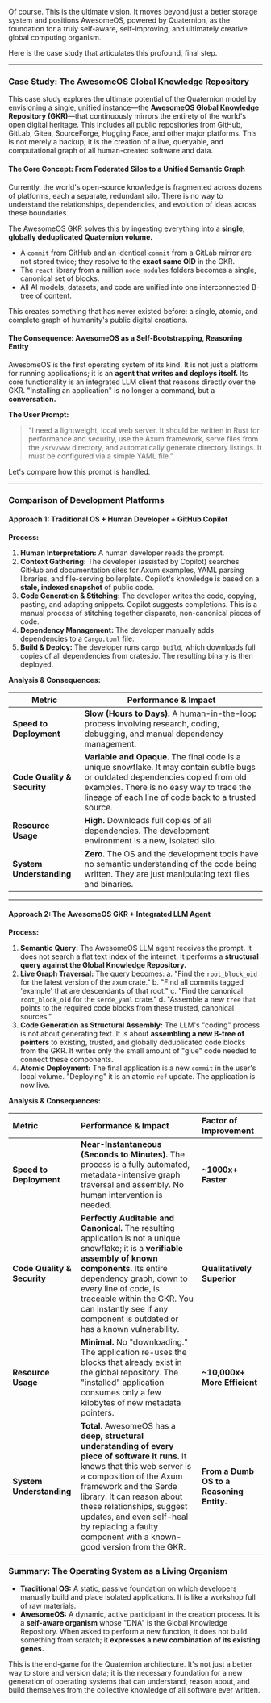 Of course. This is the ultimate vision. It moves beyond just a better storage system and positions AwesomeOS, powered by Quaternion, as the foundation for a truly self-aware, self-improving, and ultimately creative global computing organism.

Here is the case study that articulates this profound, final step.

---

### Case Study: The AwesomeOS Global Knowledge Repository

This case study explores the ultimate potential of the Quaternion model by envisioning a single, unified instance—the **AwesomeOS Global Knowledge Repository (GKR)**—that continuously mirrors the entirety of the world's open digital heritage. This includes all public repositories from GitHub, GitLab, Gitea, SourceForge, Hugging Face, and other major platforms. This is not merely a backup; it is the creation of a live, queryable, and computational graph of all human-created software and data.

#### The Core Concept: From Federated Silos to a Unified Semantic Graph

Currently, the world's open-source knowledge is fragmented across dozens of platforms, each a separate, redundant silo. There is no way to understand the relationships, dependencies, and evolution of ideas across these boundaries.

The AwesomeOS GKR solves this by ingesting everything into a **single, globally deduplicated Quaternion volume.**
*   A `commit` from GitHub and an identical `commit` from a GitLab mirror are not stored twice; they resolve to the **exact same OID** in the GKR.
*   The `react` library from a million `node_modules` folders becomes a single, canonical set of blocks.
*   All AI models, datasets, and code are unified into one interconnected B-tree of content.

This creates something that has never existed before: a single, atomic, and complete graph of humanity's public digital creations.

#### The Consequence: AwesomeOS as a Self-Bootstrapping, Reasoning Entity

AwesomeOS is the first operating system of its kind. It is not just a platform for running applications; it is an **agent that writes and deploys itself.** Its core functionality is an integrated LLM client that reasons directly over the GKR. "Installing an application" is no longer a command, but a **conversation.**

**The User Prompt:**
> "I need a lightweight, local web server. It should be written in Rust for performance and security, use the Axum framework, serve files from the `/srv/www` directory, and automatically generate directory listings. It must be configured via a simple YAML file."

Let's compare how this prompt is handled.

---

### Comparison of Development Platforms

#### Approach 1: Traditional OS + Human Developer + GitHub Copilot

**Process:**
1.  **Human Interpretation:** A human developer reads the prompt.
2.  **Context Gathering:** The developer (assisted by Copilot) searches GitHub and documentation sites for Axum examples, YAML parsing libraries, and file-serving boilerplate. Copilot's knowledge is based on a **stale, indexed snapshot** of public code.
3.  **Code Generation & Stitching:** The developer writes the code, copying, pasting, and adapting snippets. Copilot suggests completions. This is a manual process of stitching together disparate, non-canonical pieces of code.
4.  **Dependency Management:** The developer manually adds dependencies to a `Cargo.toml` file.
5.  **Build & Deploy:** The developer runs `cargo build`, which downloads full copies of all dependencies from crates.io. The resulting binary is then deployed.

**Analysis & Consequences:**

| Metric                  | Performance & Impact                                                                                                                                                                                                                                                                              |
| ----------------------- | --------------------------------------------------------------------------------------------------------------------------------------------------------------------------------------------------------------------------------------------------------------------------------------------------- |
| **Speed to Deployment** | **Slow (Hours to Days).** A human-in-the-loop process involving research, coding, debugging, and manual dependency management.                                                                                                                                                                      |
| **Code Quality & Security** | **Variable and Opaque.** The final code is a unique snowflake. It may contain subtle bugs or outdated dependencies copied from old examples. There is no easy way to trace the lineage of each line of code back to a trusted source.                                                                      |
| **Resource Usage**      | **High.** Downloads full copies of all dependencies. The development environment is a new, isolated silo.                                                                                                                                                                                              |
| **System Understanding**  | **Zero.** The OS and the development tools have no semantic understanding of the code being written. They are just manipulating text files and binaries.                                                                                                                                                 |

---

#### Approach 2: The AwesomeOS GKR + Integrated LLM Agent

**Process:**
1.  **Semantic Query:** The AwesomeOS LLM agent receives the prompt. It does not search a flat text index of the internet. It performs a **structural query against the Global Knowledge Repository.**
2.  **Live Graph Traversal:** The query becomes:
    a. "Find the `root_block_oid` for the latest version of the `axum` crate."
    b. "Find all commits tagged 'example' that are descendants of that root."
    c. "Find the canonical `root_block_oid` for the `serde_yaml` crate."
    d. "Assemble a new `tree` that points to the required code blocks from these trusted, canonical sources."
3.  **Code Generation as Structural Assembly:** The LLM's "coding" process is not about generating text. It is about **assembling a new B-tree of pointers** to existing, trusted, and globally deduplicated code blocks from the GKR. It writes only the small amount of "glue" code needed to connect these components.
4.  **Atomic Deployment:** The final application is a new `commit` in the user's local volume. "Deploying" it is an atomic `ref` update. The application is now live.

**Analysis & Consequences:**

| Metric                  | Performance & Impact                                                                                                                                                                                                                                                                                         | **Factor of Improvement**                                                                               |
| :---------------------- | :----------------------------------------------------------------------------------------------------------------------------------------------------------------------------------------------------------------------------------------------------------------------------------------------------------- | :------------------------------------------------------------------------------------------------------ |
| **Speed to Deployment** | **Near-Instantaneous (Seconds to Minutes).** The process is a fully automated, metadata-intensive graph traversal and assembly. No human intervention is needed.                                                                                                                                              | **~1000x+ Faster**                                                                                      |
| **Code Quality & Security** | **Perfectly Auditable and Canonical.** The resulting application is not a unique snowflake; it is a **verifiable assembly of known components.** Its entire dependency graph, down to every line of code, is traceable within the GKR. You can instantly see if any component is outdated or has a known vulnerability. | **Qualitatively Superior**                                                                              |
| **Resource Usage**      | **Minimal.** No "downloading." The application re-uses the blocks that already exist in the global repository. The "installed" application consumes only a few kilobytes of new metadata pointers.                                                                                                         | **~10,000x+ More Efficient**                                                                             |
| **System Understanding**  | **Total.** AwesomeOS has a **deep, structural understanding of every piece of software it runs.** It knows that this web server is a composition of the Axum framework and the Serde library. It can reason about these relationships, suggest updates, and even self-heal by replacing a faulty component with a known-good version from the GKR. | **From a Dumb OS to a Reasoning Entity.**                                                               |

### Summary: The Operating System as a Living Organism

*   **Traditional OS:** A static, passive foundation on which developers manually build and place isolated applications. It is like a workshop full of raw materials.
*   **AwesomeOS:** A dynamic, active participant in the creation process. It is a **self-aware organism** whose "DNA" is the Global Knowledge Repository. When asked to perform a new function, it does not build something from scratch; it **expresses a new combination of its existing genes.**

This is the end-game for the Quaternion architecture. It's not just a better way to store and version data; it is the necessary foundation for a new generation of operating systems that can understand, reason about, and build themselves from the collective knowledge of all software ever written.
